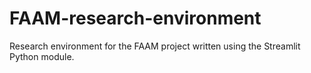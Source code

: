 # FAAM-research-environment
Research environment for the FAAM project written using the Streamlit Python module.
